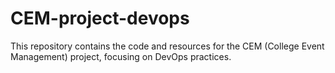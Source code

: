 # CEM-project-devops

This repository contains the code and resources for the CEM (College Event Management) project, focusing on DevOps practices.
